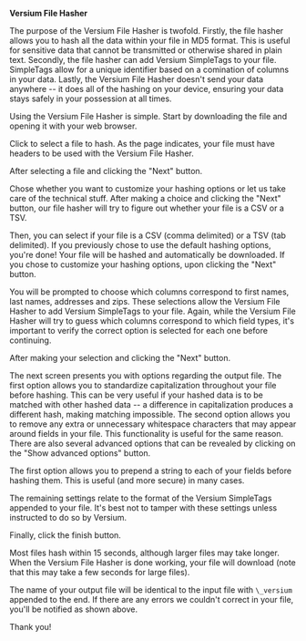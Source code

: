 **Versium File Hasher**

The purpose of the Versium File Hasher is twofold. Firstly, the file hasher allows you to hash all the data within your file in MD5 format. This is useful for sensitive data that cannot be transmitted or otherwise shared in plain text. Secondly, the file hasher can add Versium SimpleTags to your file. SimpleTags allow for a unique identifier based on a comination of columns in your data. Lastly, the Versium File Hasher doesn't send your data anywhere -- it does all of the hashing on your device, ensuring your data stays safely in your possession at all times.

Using the Versium File Hasher is simple. Start by downloading the file and opening it with your web browser. 

Click to select a file to hash. As the page indicates, your file must have headers to be used with the Versium File Hasher.

After selecting a file and clicking the "Next" button.

Chose whether you want to customize your hashing options or let us take care of the technical stuff. After making a choice and clicking the "Next" button, our file hasher will try to figure out whether your file is a CSV or a TSV.

Then, you can select if your file is a CSV (comma delimited) or a TSV (tab delimited). If you previously chose to use the default hashing options, you're done! Your file will be hashed and automatically be downloaded. If you chose to customize your hashing options, upon clicking the "Next" button.

You will be prompted to choose which columns correspond to first names, last names, addresses and zips. These selections allow the Versium File Hasher to add Versium SimpleTags to your file. Again, while the Versium File Hasher will try to guess which columns correspond to which field types, it's important to verify the correct option is selected for each one before continuing.

After making your selection and clicking the "Next" button.

The next screen presents you with options regarding the output file. The first option allows you to standardize capitalization throughout your file before hashing. This can be very useful if your hashed data is to be matched with other hashed data -- a difference in capitalization produces a different hash, making matching impossible. The second option allows you to remove any extra or unnecessary whitespace characters that may appear around fields in your file. This functionality is useful for the same reason. There are also several advanced options that can be revealed by clicking on the "Show advanced options" button.

The first option allows you to prepend a string to each of your fields before hashing them. This is useful (and more secure) in many cases.

The remaining settings relate to the format of the Versium SimpleTags appended to your file. It's best not to tamper with these settings unless instructed to do so by Versium.

Finally, click the finish button.

Most files hash within 15 seconds, although larger files may take longer. When the Versium File Hasher is done working, your file will download (note that this may take a few seconds for large files).

The name of your output file will be identical to the input file with `\_versium` appended to the end. If there are any errors we couldn't correct in your file, you'll be notified as shown above.

Thank you!
